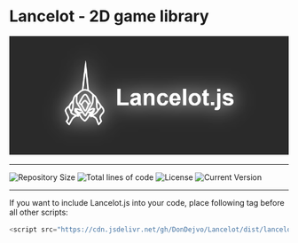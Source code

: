 # Lancelot - 2D game library

![Logo](https://raw.githubusercontent.com/DonDejvo/Lancelot/main/misc/resources/png/logo_banner.png)

---

![Repository Size](https://img.shields.io/github/repo-size/DonDejvo/Lancelot) ![Total lines of code](https://img.shields.io/tokei/lines/github/DonDejvo/Lancelot)
![License](https://img.shields.io/github/license/DonDejvo/Lancelot)
![Current Version](https://img.shields.io/github/package-json/v/DonDejvo/Lancelot)

---

If you want to include Lancelot.js into your code, place following tag before all other scripts:

```javascript
<script src="https://cdn.jsdelivr.net/gh/DonDejvo/Lancelot/dist/lancelot-cdn-nomodule.min.js" type="text/javascript"></script>
```